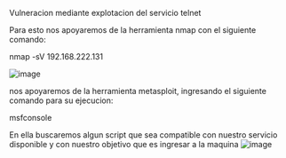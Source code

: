 Vulneracion mediante explotacion del servicio telnet

Para esto nos apoyaremos de la herramienta  nmap con el siguiente comando:

nmap -sV 192.168.222.131 

![image](https://github.com/user-attachments/assets/59ee4216-3d88-4314-afa5-7a80d7068fd5)

nos apoyaremos de la  herramienta metasploit, ingresando el siguiente comando para su  ejecucion:

msfconsole

En ella buscaremos algun script que sea compatible con nuestro servicio disponible y con nuestro objetivo que es ingresar a la maquina
![image](https://github.com/user-attachments/assets/e2fa8497-b3ed-4024-a874-dacaac890875)


